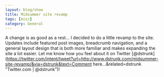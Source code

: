 ```yaml
---
layout: blog/show
title: Midsummer site revamp
tags: [misc]
category: General
---
```


A change is as good as a rest... I decided to do a little revamp to the site. Updates include featured post images, breadcrumb navigation, and a general layout design that is both more familiar and makes expanding the site a lot easier. Let me know how you feel about it on Twitter [@dstrunk](https://twitter.com/intent/tweet?url=http://www.dstrunk.com/midsummer-site-revamp/&via=dstrunk&text=Comment here...&related=dstrunk "Twitter.com | @dstrunk")!
